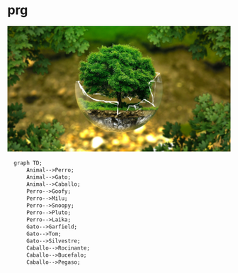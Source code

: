 # prg
![naturaleza.jpg](https://github.com/Yammy468/entornos/blob/main/images/naturaleza.jpg?raw=true)

```mermaid
  graph TD;
      Animal-->Perro;
      Animal-->Gato;
      Animal-->Caballo;
      Perro-->Goofy;
      Perro-->Milu;
      Perro-->Snoopy;
      Perro-->Pluto;
      Perro-->Laika;
      Gato-->Garfield;
      Gato-->Tom;
      Gato-->Silvestre;
      Caballo-->Rocinante;
      Caballo-->Bucefalo;
      Caballo-->Pegaso;
```
